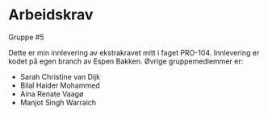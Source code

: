 # Arbeidskrav
Gruppe #5

Dette er min innlevering av ekstrakravet mitt i faget PRO-104. Innlevering er kodet på egen branch av Espen Bakken. Øvrige gruppemedlemmer er: 
- Sarah Christine van Dijk
- Bilal Haider Mohammed
- Aina Renate Vaagø
- Manjot Singh Warraich
